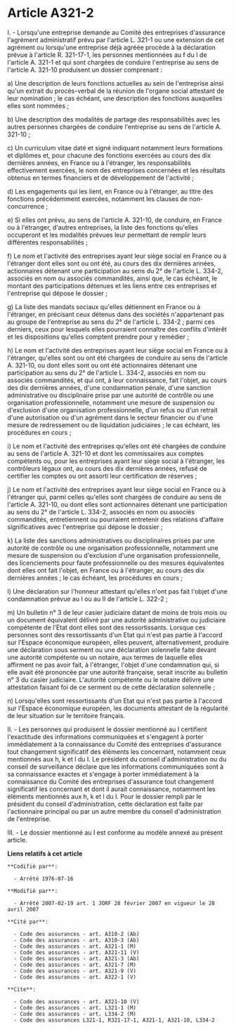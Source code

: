 # Article A321-2

I. - Lorsqu'une entreprise demande au Comité des entreprises d'assurance l'agrément administratif prévu par l'article L.
321-1 ou une extension de cet agrément ou lorsqu'une entreprise déjà agréée procède à la déclaration prévue à l'article R.
321-17-1, les personnes mentionnées au f du I de l'article A. 321-1 et qui sont chargées de conduire l'entreprise au sens de
l'article A. 321-10 produisent un dossier comprenant :

a) Une description de leurs fonctions actuelles au sein de l'entreprise ainsi qu'un extrait du procès-verbal de la réunion de
l'organe social attestant de leur nomination ; le cas échéant, une description des fonctions auxquelles elles sont nommées ;

b) Une description des modalités de partage des responsabilités avec les autres personnes chargées de conduire l'entreprise
au sens de l'article A. 321-10 ;

c) Un curriculum vitae daté et signé indiquant notamment leurs formations et diplômes et, pour chacune des fonctions exercées
au cours des dix dernières années, en France ou à l'étranger, les responsabilités effectivement exercées, le nom des
entreprises concernées et les résultats obtenus en termes financiers et de développement de l'activité ;

d) Les engagements qui les lient, en France ou à l'étranger, au titre des fonctions précédemment exercées, notamment les
clauses de non-concurrence ;

e) Si elles ont prévu, au sens de l'article A. 321-10, de conduire, en France ou à l'étranger, d'autres entreprises, la liste
des fonctions qu'elles occuperont et les modalités prévues leur permettant de remplir leurs différentes responsabilités ;

f) Le nom et l'activité des entreprises ayant leur siège social en France ou à l'étranger dont elles sont ou ont été, au
cours des dix dernières années, actionnaires détenant une participation au sens du 2° de l'article L. 334-2, associés en nom
ou associés commandités, ainsi que, le cas échéant, le montant des participations détenues et les liens entre ces entreprises
et l'entreprise qui dépose le dossier ;

g) La liste des mandats sociaux qu'elles détiennent en France ou à l'étranger, en précisant ceux détenus dans des sociétés
n'appartenant pas au groupe de l'entreprise au sens du 2° de l'article L. 334-2 ; parmi ces derniers, ceux pour lesquels
elles pourraient connaître des conflits d'intérêt et les dispositions qu'elles comptent prendre pour y remédier ;

h) Le nom et l'activité des entreprises ayant leur siège social en France ou à l'étranger, qu'elles sont ou ont été chargées
de conduire au sens de l'article A. 321-10, ou dont elles sont ou ont été actionnaires détenant une participation au sens du
2° de l'article L. 334-2, associés en nom ou associés commandités, et qui ont, à leur connaissance, fait l'objet, au cours
des dix dernières années, d'une condamnation pénale, d'une sanction administrative ou disciplinaire prise par une autorité de
contrôle ou une organisation professionnelle, notamment une mesure de suspension ou d'exclusion d'une organisation
professionnelle, d'un refus ou d'un retrait d'une autorisation ou d'un agrément dans le secteur financier ou d'une mesure de
redressement ou de liquidation judiciaires ; le cas échéant, les procédures en cours ;

i) Le nom et l'activité des entreprises qu'elles ont été chargées de conduire au sens de l'article A. 321-10 et dont les
commissaires aux comptes compétents ou, pour les entreprises ayant leur siège social à l'étranger, les contrôleurs légaux
ont, au cours des dix dernières années, refusé de certifier les comptes ou ont assorti leur certification de réserves ;

j) Le nom et l'activité des entreprises ayant leur siège social en France ou à l'étranger qui, parmi celles qu'elles sont
chargées de conduire au sens de l'article A. 321-10, ou dont elles sont actionnaires détenant une participation au sens du 2°
de l'article L. 334-2, associés en nom ou associés commandités, entretiennent ou pourraient entretenir des relations
d'affaire significatives avec l'entreprise qui dépose le dossier ;

k) La liste des sanctions administratives ou disciplinaires prises par une autorité de contrôle ou une organisation
professionnelle, notamment une mesure de suspension ou d'exclusion d'une organisation professionnelle, des licenciements pour
faute professionnelle ou des mesures équivalentes dont elles ont fait l'objet, en France ou à l'étranger, au cours des dix
dernières années ; le cas échéant, les procédures en cours ;

l) Une déclaration sur l'honneur attestant qu'elles n'ont pas fait l'objet d'une condamnation prévue au I ou au II de
l'article L. 322-2 ;

m) Un bulletin n° 3 de leur casier judiciaire datant de moins de trois mois ou un document équivalent délivré par une
autorité administrative ou judiciaire compétente de l'Etat dont elles sont des ressortissants. Lorsque ces personnes sont des
ressortissants d'un Etat qui n'est pas partie à l'accord sur l'Espace économique européen, elles peuvent, alternativement,
produire une déclaration sous serment ou une déclaration solennelle faite devant une autorité compétente ou un notaire, aux
termes de laquelle elles affirment ne pas avoir fait, à l'étranger, l'objet d'une condamnation qui, si elle avait été
prononcée par une autorité française, serait inscrite au bulletin n° 3 du casier judiciaire. L'autorité compétente ou le
notaire délivre une attestation faisant foi de ce serment ou de cette déclaration solennelle ;

n) Lorsqu'elles sont ressortissants d'un Etat qui n'est pas partie à l'accord sur l'Espace économique européen, les documents
attestant de la régularité de leur situation sur le territoire français.

II. - Les personnes qui produisent le dossier mentionné au I certifient l'exactitude des informations communiquées et
s'engagent à porter immédiatement à la connaissance du Comité des entreprises d'assurance tout changement significatif des
éléments les concernant, notamment ceux mentionnés aux h, k et l du I. Le président du conseil d'administration ou du conseil
de surveillance déclare que les informations communiquées sont à sa connaissance exactes et s'engage à porter immédiatement à
la connaissance du Comité des entreprises d'assurance tout changement significatif les concernant et dont il aurait
connaissance, notamment les éléments mentionnés aux h, k et l du I. Pour le dossier rempli par le président du conseil
d'administration, cette déclaration est faite par l'actionnaire principal ou par un autre membre du conseil d'administration
de l'entreprise.

III. - Le dossier mentionné au I est conforme au modèle annexé au présent article.

**Liens relatifs à cet article**

	**Codifié par**:

	  - Arrêté 1976-07-16

	**Modifié par**:

	  - Arrêté 2007-02-19 art. 1 JORF 28 février 2007 en vigueur le 28 avril 2007

	**Cité par**:

	  - Code des assurances - art. A310-2 (Ab)
	  - Code des assurances - art. A310-3 (Ab)
	  - Code des assurances - art. A321-1 (M)
	  - Code des assurances - art. A321-11 (V)
	  - Code des assurances - art. A321-3 (Ab)
	  - Code des assurances - art. A321-7 (M)
	  - Code des assurances - art. A321-9 (V)
	  - Code des assurances - art. A322-1 (V)

	**Cite**:

	  - Code des assurances - art. A321-10 (V)
	  - Code des assurances - art. L321-1 (M)
	  - Code des assurances - art. L334-2 (M)
	  - Code des assurances L321-1, R321-17-1, A321-1, A321-10, L334-2
